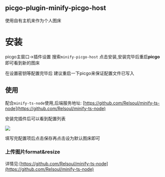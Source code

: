 ## picgo-plugin-minify-picgo-host

使用自有主机来作为个人图床

# 安装
picgo主窗口->插件设置 搜索`minify-picgo-host` 点击安装,安装完毕后重启**picgo**即可看到新的图床

在设置密钥等配置完毕后 建议重启一下picgo来保证配置文件已写入

## 使用

配合`minify-ts-node`使用,后端服务地址: [https://github.com/Relsoul/minify-ts-node](https://github.com/Relsoul/minify-ts-node)

安装完插件后可以看到配置列表

![](https://cdn.relsoul.com/public/uploads/soul/2023-06-16/38c5c5e8-9b4c-4a04-ae73-67e8dc894abd.png)

填写完配置项后点击保存再点击设为默认图床即可

### 上传图片format&resize
详情见:[https://github.com/Relsoul/minify-ts-node](https://github.com/Relsoul/minify-ts-node)